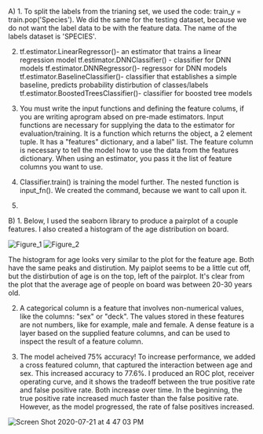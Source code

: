 A) 1. To split the labels from the trianing set, we used the code: train_y = train.pop('Species'). We did the same for the testing dataset, because we do not want the label data to be with the feature data. The name of the labels dataset is 'SPECIES'.

   2. tf.estimator.LinearRegressor()- an estimator that trains a linear regression model
      tf.estimator.DNNClassifier() - classifier for DNN models
      tf.estimator.DNNRegressor()- regressor for DNN models
      tf.estimator.BaselineClassifier()- classifier that establishes a simple baseline, predicts probability distirbution of classes/labels
      tf.estimator.BoostedTreesClassifier()- classifier for boosted tree models
      
   3. You must write the input functions and defining the feature colums, if you are writing aprogram absed on pre-made estimators. Input functions are necessary for supplying the data to the estimator for evaluation/training. It is a function which returns the object, a 2 element tuple. It has a "features" dictionary, and a label" list. The feature column is necessary to tell the model how to use the data from the features dictionary. When using an estimator, you pass it the list of feature columns you want to use. 
   
   4. Classifier.train() is training the model further. The nested function is input_fn(). We created the command, because we want to call upon it. 
   
   5.
   
B) 1. Below, I used the seaborn library to produce a pairplot of a couple features. I also created a histogram of the age distribution on board. 

![Figure_1](https://user-images.githubusercontent.com/60228374/88090838-2b2caf80-cb5c-11ea-9acf-60324b69cd0b.png)
![Figure_2](https://user-images.githubusercontent.com/60228374/88091045-7d6dd080-cb5c-11ea-8786-6caf2dcb0da3.png)

   The histogram for age looks very similar to the plot for the feature age. Both have the same peaks and distirution. My paiplot seems to be a little cut off, but the distirbution of age is on the top, left of the pairplot. It's clear from the plot that the average age of people on board was between 20-30 years old. 
 
   2. A categorical column is a feature that involves non-numerical values, like the columns: "sex" or "deck". The values stored in these features are not numbers, like for example, male and female. A dense feature is a layer based on the supplied feature columns, and can be used to inspect the result of a feature column. 
   
   3. The model acheived 75% accuracy! To increase performance, we added a cross featured column, that captured the interaction between age and sex. This increased accuracy to 77.6%. I produced an ROC plot, receiver operating curve, and it shows the tradeoff between the true positive rate and false positive rate. Both increase over time. In the beginning, the true positive rate increased much faster than the false positive rate. However, as the model progressed, the rate of false positives increased. 

![Screen Shot 2020-07-21 at 4 47 03 PM](https://user-images.githubusercontent.com/60228374/88105382-d300a800-cb71-11ea-976d-607299afebbe.png)
